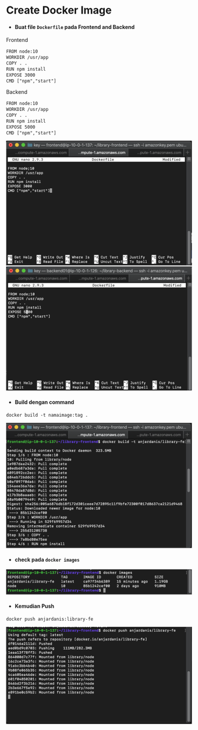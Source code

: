 # Create Docker Image

* #### Buat file `Dockerfile` pada Frontend and Backend
Frontend
```
FROM node:10
WORKDIR /usr/app
COPY . .
RUN npm install
EXPOSE 3000
CMD ["npm","start"] 
```
Backend
```
FROM node:10
WORKDIR /usr/app
COPY . .
RUN npm install
EXPOSE 5000
CMD ["npm","start"] 
```
![01](assets/01.png)
![02](assets/02.png)

* #### Build dengan command
```
docker build -t namaimage:tag .
```
![03](assets/03.png)

* #### check pada `docker images`
![04](assets/04.png)

* #### Kemudian Push
```
docker push anjardanis:library-fe
```
![05](assets/05.png)